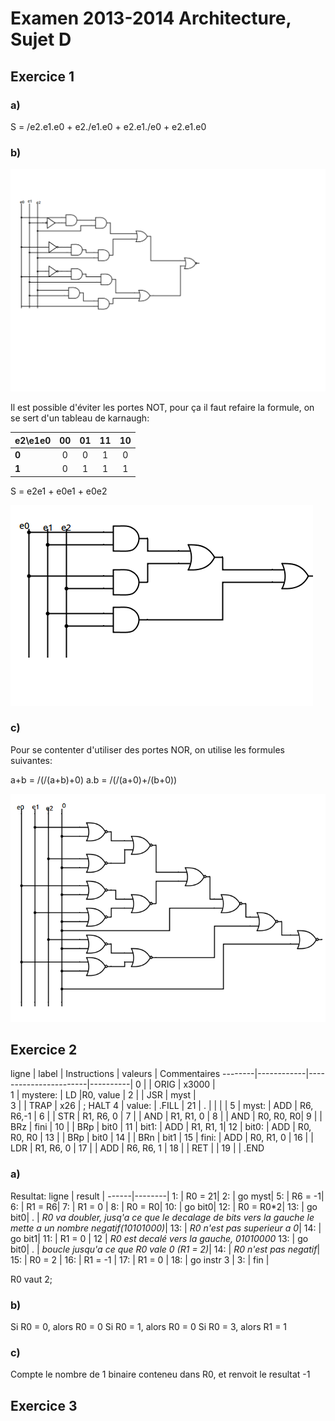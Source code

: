 # Examen 2013-2014 Architecture, Sujet D

## Exercice 1

### a)

S = /e2.e1.e0 + e2./e1.e0 + e2.e1./e0 + e2.e1.e0

### b)

![](1b.png)

Il est possible d'éviter les portes NOT, pour ça il faut refaire la formule, on se sert d'un tableau de karnaugh:

|e2\e1e0| 00 |  01 | 11 | 10 |
|-------|:--:|:---:|:--:|:--:|
| **0** |  0 |  0  |  1 |  0 |
| **1** |  0 |  1  |  1 |  1 |

S = e2e1 + e0e1 + e0e2

![](1bn.png)

### c)

Pour se contenter d'utiliser des portes NOR, on utilise les formules suivantes:

a+b = /(/(a+b)+0)
a.b = /(/(a+0)+/(b+0))

![](1c.png)

## Exercice 2

ligne   | label      | Instructions          |  valeurs | Commentaires
--------|------------|-----------------------|----------|
0       |            |      ORIG             |  x3000   |      
1       |  mystere:  |  LD                   |R0, value |
2       |            |    JSR                |    myst  |      
3       |            |   TRAP                |  x26      | ; HALT
4       |  value:    | .FILL                 | 21        |
.       |            |                       |           | 
5       |   myst:    |   ADD                 | R6, R6,-1 |
6       |            |    STR                |  R1, R6, 0 |
7       |            |    AND                |  R1, R1, 0 |
8       |            |    AND                |  R0, R0, R0|
9       |            |    BRz                | fini       |
10      |            |    BRp                |  bit0      |
11      |  bit1:     |    ADD                |   R1, R1, 1|
12      |  bit0:     |    ADD                | R0, R0, R0 |
13      |            |    BRp                |  bit0      |
14      |            |    BRn                |  bit1      |
15      |   fini:    |    ADD                |  R0, R1, 0 |
16      |            |    LDR                |  R1, R6, 0 |
17      |            |    ADD                |  R6, R6, 1 |
18      |            |    RET                |            |
19      |            |   .END          

### a)

Resultat: 
ligne | result |
------|--------|
1:    | R0 = 21|
2:    | go myst|
5:    | R6 = -1|
6:    | R1 = R6|
7:    | R1 = 0 |
8:    | R0 = R0|
10:   | go bit0|
12:   | R0 = R0*2|
13:   | go bit0|
.     | *R0 va doubler, jusq'a ce que le decalage de bits vers la gauche le mette a un nombre negatif(10101000)*|
13:   | *R0 n'est pas superieur a 0*|
14:   | go bit1|
11:   | R1 = 0 |
12    | *R0 est decalé vers la gauche, 01010000*
13:   | go bit0|
.     | *boucle jusqu'a ce que R0 vale 0 (R1 = 2)*|
14:   | *R0 n'est pas negatif*|
15:   | R0 = 2 |
16:   | R1 = -1 |
17:   | R1 = 0 |
18:   | go instr 3 |
3:    | fin |
   
R0 vaut 2;

### b) 

Si R0 = 0, alors R0 = 0
Si R0 = 1, alors R0 = 0
Si R0 = 3, alors R1 = 1

### c)

Compte le nombre de 1 binaire conteneu dans R0, et renvoit le resultat -1

## Exercice 3

